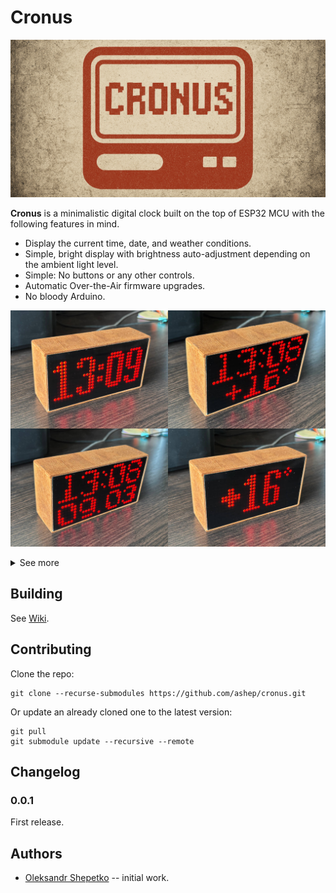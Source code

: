 # Cronus

![Banner](img/artwork/CronusBannerGitHub.jpg)

**Cronus** is a minimalistic digital clock built on the top of ESP32 MCU with the following features in mind.

- Display the current time, date, and weather conditions.
- Simple, bright display with brightness auto-adjustment depending on the ambient light level.
- Simple: No buttons or any other controls.
- Automatic Over-the-Air firmware upgrades.
- No bloody Arduino.

![Showcase](img/showcase/00-1.jpg)
<details>
<summary>See more</summary>

![Showcase](img/showcase/00-2.jpg)
![Showcase](img/showcase/01.jpg)
![Showcase](img/showcase/02.jpg)
![Showcase](img/showcase/03.jpg)
![Showcase](img/showcase/04.jpg)
![Showcase](img/showcase/05.jpg)
</details>

## Building

See [Wiki](https://github.com/ashep/cronus/wiki).

## Contributing

Clone the repo:

```shell
git clone --recurse-submodules https://github.com/ashep/cronus.git
```

Or update an already cloned one to the latest version:

```shell
git pull
git submodule update --recursive --remote
```

## Changelog

### 0.0.1

First release.

## Authors

- [Oleksandr Shepetko](https://shepetko.com) -- initial work.
